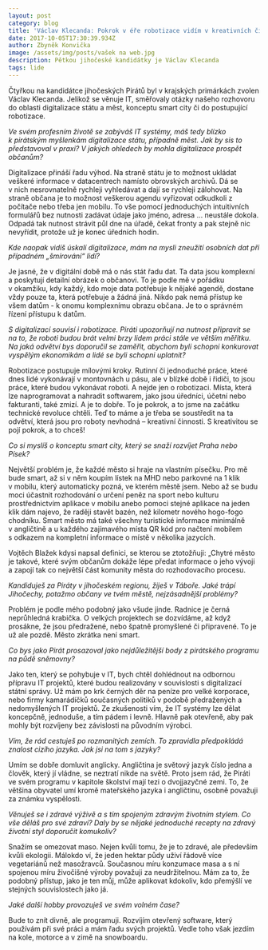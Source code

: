 ```yaml
---
layout: post
category: blog
title: 'Václav Klecanda: Pokrok v éře robotizace vidím v kreativních činnostech'
date: 2017-10-05T17:30:39.934Z
author: Zbyněk Konvička
image: /assets/img/posts/vašek na web.jpg
description: Pětkou jihočeské kandidátky je Václav Klecanda
tags: lide
---
```


Čtyřkou na kandidátce jihočeských Pirátů byl
v krajských primárkách zvolen Václav Klecanda. Jelikož se věnuje IT,
směřovaly otázky našeho rozhovoru do oblasti digitalizace státu a měst,
konceptu smart city či do postupující robotizace.

*Ve svém profesním životě se zabýváš IT systémy, máš tedy blízko k pirátským
myšlenkám digitalizace státu, případně měst. Jak by sis to představoval
v praxi? V jakých ohledech by mohla digitalizace prospět občanům?*

Digitalizace přináší řadu výhod. Na straně státu je
to možnost ukládat veškeré informace v datacentrech namísto obrovských
archivů. Dá se v nich nesrovnatelně rychleji vyhledávat a dají se rychleji
zálohovat. Na straně občana je to možnost veškerou agendu vyřizovat
odkudkoli z počítače nebo třeba jen mobilu. To vše pomocí jednoduchých
intuitivních formulářů bez nutnosti zadávat údaje jako jméno, adresa … neustále
dokola. Odpadá tak nutnost strávit půl dne na úřadě, čekat fronty a pak stejně
nic nevyřídit, protože už je konec úředních hodin.

*Kde naopak vidíš úskalí digitalizace, mám na mysli zneužití osobních dat při případném „šmírování“ lidí?*

Je jasné, že v digitální době má o nás stát
řadu dat. Ta data jsou komplexní a poskytují detailní obrázek o občanovi. To je
podle mě v pořádku v okamžiku, kdy každý, kdo moje data potřebuje
k nějaké agendě, dostane vždy pouze ta, která potřebuje a žádná jiná.
Nikdo pak nemá přístup ke všem datům - k onomu komplexnímu obrazu občana.
Je to o správném řízení přístupu k datům.

*S digitalizací
souvisí i robotizace. Piráti upozorňují na nutnost připravit se na to, že
roboti budou brát velmi brzy lidem práci stále ve větším měřítku. Na jaká
odvětví bys doporučil se zaměřit, abychom byli schopni konkurovat vyspělým
ekonomikám a lidé se byli schopni uplatnit?*

Robotizace postupuje mílovými kroky. Rutinní či
jednoduché práce, které dnes lidé vykonávají v montovnách u pásu, ale
v blízké době i řidiči, to jsou práce, které budou vykonávat roboti. A
nejde jen o robotizaci. Místa, která lze naprogramovat a nahradit softwarem,
jako jsou úředníci, účetní nebo fakturanti, také zmizí. A je to dobře. To je
pokrok, a to jsme na začátku technické revoluce chtěli. Teď to máme a je třeba se
soustředit na ta odvětví, která jsou pro roboty nevhodná – kreativní činnosti.
S kreativitou se pojí pokrok, a to chceš!

*Co si myslíš o konceptu smart city, který se snaží rozvíjet Praha nebo Písek?*

Největší problém je, že každé město si hraje na
vlastním písečku. Pro mě bude smart, až si v něm koupím lístek na MHD nebo
parkovné na 1 klik v mobilu, který automaticky pozná, ve kterém městě
jsem. Nebo až se budu moci účastnit rozhodování o určení peněz na sport nebo
kulturu prostřednictvím aplikace v mobilu anebo pomoci stejné aplikace na
jeden klik dám najevo, že raději stavět bazén, než kilometr nového hogo-fogo
chodníku. Smart město má také všechny turistické informace minimálně
v angličtině a u každého zajímavého místa QR kód pro načtení mobilem
s odkazem na kompletní informace o místě v několika jazycích.

Vojtěch Blažek kdysi napsal definici, se kterou se ztotožňuji: „Chytré město je takové, které
svým občanům dokáže lépe předat informace o jeho vývoji a zapojí tak co
největší část komunity města do rozhodovacího procesu.

*Kandiduješ za Piráty v jihočeském regionu, žiješ v Táboře.
Jaké trápí Jihočechy, potažmo občany ve tvém městě, nejzásadnější problémy?*

Problém je podle mého podobný jako všude jinde. Radnice
je černá neprůhledná krabička. O velkých projektech se dozvídáme, až když
prosákne, že jsou předražené, nebo špatně promyšlené či připravené. To je už
ale pozdě. Město zkrátka není smart.

*Co bys jako Pirát prosazoval jako nejdůležitější body z pirátského programu
na půdě sněmovny?*

Jako ten, který se pohybuje v IT, bych chtěl
dohlédnout na odbornou přípravu IT projektů, které budou realizovány
v souvislosti s digitalizací státní správy. Už mám po krk černých děr
na peníze pro velké korporace, nebo firmy kamarádíčků současných politiků
v podobě předražených a nedomyšlených IT projektů. Ze zkušenosti vím, že
IT systémy lze dělat koncepčně, jednoduše, a tím pádem i levně. Hlavně pak
otevřeně, aby pak mohly být rozvíjeny bez závislosti na původním výrobci.

*Vím, že rád cestuješ po rozmanitých zemích.
To zpravidla předpokládá znalost cizího jazyka. Jak jsi na tom s jazyky?*

Umím se dobře domluvit anglicky. Angličtina je
světový jazyk číslo jedna a člověk, který jí vládne, se neztratí nikde
na světě. Proto jsem rád, že Piráti ve svém programu v kapitole školství
mají tezi o dvojjazyčné zemi. To, že většina obyvatel umí kromě mateřského
jazyka i angličtinu, osobně považuji za známku vyspělosti.

*Věnuješ se i zdravé výživě a s tím spojeným zdravým životním stylem.
Co vše děláš pro své zdraví?
Daly by se nějaké jednoduché recepty na zdravý životní styl doporučit komukoliv?*

Snažím se omezovat maso. Nejen kvůli tomu, že je to
zdravé, ale především kvůli ekologii. Málokdo ví, že jeden hektar půdy uživí
řádově více vegetariánů než masožravců. Současnou míru konzumace masa a
s ní spojenou míru živočišné výroby považuji za neudržitelnou. Mám za to,
že podobný přístup, jako je ten můj, může aplikovat kdokoliv, kdo přemýšlí ve
stejných souvislostech jako já.

*Jaké další hobby provozuješ ve svém volném čase?*

Bude to znít divně, ale programuji.
Rozvíjím otevřený software, který používám při své práci a mám řadu svých projektů.
Vedle toho však jezdím na kole, motorce a v zimě na snowboardu.
